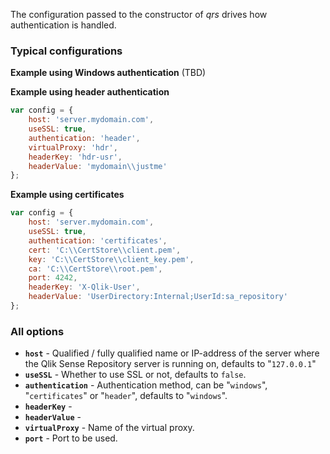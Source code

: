 The configuration passed to the constructor of *qrs* drives how authentication is handled.

### Typical configurations

**Example using Windows authentication**
(TBD)

**Example using header authentication**

```javascript
var config = {
	host: 'server.mydomain.com',
	useSSL: true,
	authentication: 'header',
	virtualProxy: 'hdr',
	headerKey: 'hdr-usr',
	headerValue: 'mydomain\\justme'
}; 
```

**Example using certificates**

```js
var config = {
	host: 'server.mydomain.com',
	useSSL: true,
	authentication: 'certificates',
	cert: 'C:\\CertStore\\client.pem',
	key: 'C:\\CertStore\\client_key.pem',
	ca: 'C:\\CertStore\\root.pem',
	port: 4242,
	headerKey: 'X-Qlik-User',
	headerValue: 'UserDirectory:Internal;UserId:sa_repository'
};
```

### All options

* **`host`** - Qualified / fully qualified name or IP-address of the server where the Qlik Sense Repository server is running on, defaults to "`127.0.0.1`"
* **`useSSL`** - Whether to use SSL or not, defaults to `false`. 
* **`authentication`** - Authentication method, can be "`windows`", "`certificates`" or "`header`", defaults to "`windows`".
* **`headerKey`** - 
* **`headerValue`** - 
* **`virtualProxy`** - Name of the virtual proxy.
* **`port`** - Port to be used.



